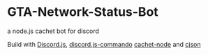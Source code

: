 # GTA-Network-Status-Bot
a node.js cachet bot for discord

Build with [Discord.js](https://discord.js.org), [discord.js-commando](https://github.com/Gawdl3y/discord.js-commando) [cachet-node](https://github.com/mwillbanks/cachet-node) and [cjson](https://github.com/kof/node-cjson)
